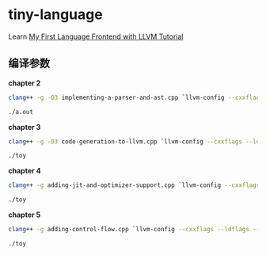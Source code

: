 # tiny-language
Learn [My First Language Frontend with LLVM Tutorial](https://llvm.org/docs/tutorial/MyFirstLanguageFrontend/index.html)


## 编译参数

**chapter 2**

``` bash
clang++ -g -O3 implementing-a-parser-and-ast.cpp `llvm-config --cxxflags`

./a.out
```

**chapter 3**

```bash
clang++ -g -O3 code-generation-to-llvm.cpp `llvm-config --cxxflags --ldflags --system-libs --libs core` -o toy

./toy
```

**chapter 4**

```bash
clang++ -g adding-jit-and-optimizer-support.cpp `llvm-config --cxxflags --ldflags --system-libs --libs core orcjit native` -O3 -o toy

./toy
```

**chapter 5**

```bash
clang++ -g adding-control-flow.cpp `llvm-config --cxxflags --ldflags --system-libs --libs core orcjit native` -O3 -o toy

./toy
```